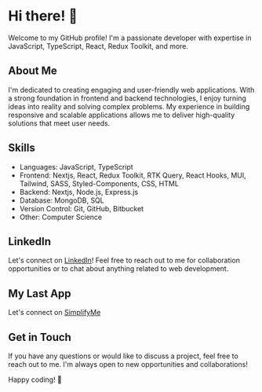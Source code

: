 <!DOCTYPE html>
<html lang="en">
<head>
</head>
<body>
  <h1>Hi there! 👋</h1>
  
  <p>Welcome to my GitHub profile! I'm a passionate developer with expertise in JavaScript, TypeScript, React, Redux Toolkit, and more.</p>
  
  <h2>About Me</h2>
  <p>I'm dedicated to creating engaging and user-friendly web applications. With a strong foundation in frontend and backend technologies, I enjoy turning ideas into reality and solving complex problems. My experience in building responsive and scalable applications allows me to deliver high-quality solutions that meet user needs.</p>
  
  <h2>Skills</h2>
  <ul>
    <li>Languages: JavaScript, TypeScript</li>
    <li>Frontend: Nextjs, React, Redux Toolkit, RTK Query, React Hooks, MUI, Tailwind, SASS, Styled-Components, CSS, HTML</li>
    <li>Backend: Nextjs, Node.js, Express.js</li>
    <li>Database: MongoDB, SQL</li>
    <li>Version Control: Git, GitHub, Bitbucket</li>
    <li>Other: Computer Science</li>
  </ul>

  
  <h2>LinkedIn</h2>
  <p>Let's connect on <a href="https://ye.linkedin.com/in/elyas-abdullah-abb9b1282">LinkedIn</a>! Feel free to reach out to me for collaboration opportunities or to chat about anything related to web development.</p>
  <h2>My Last App</h2>
  <p>Let's connect on <a href="https://simplify-me.vercel.app/">SimplifyMe</a></p>
  
  <h2>Get in Touch</h2>
  <p>If you have any questions or would like to discuss a project, feel free to reach out to me. I'm always open to new opportunities and collaborations!</p>
  
  <p>Happy coding! 🚀</p>
</body>
</html>

